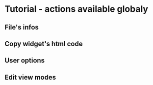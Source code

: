 
# Tutorial - actions available globaly

## File's infos

## Copy widget's html code

## User options

## Edit view modes
